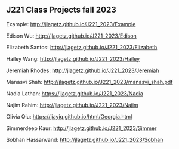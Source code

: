 ## J221 Class Projects fall 2023

Example: http://jlagetz.github.io/J221_2023/Example

Edison Wu: http://jlagetz.github.io/J221_2023/Edison

Elizabeth Santos: http://jlagetz.github.io/J221_2023/Elizabeth

Hailey Wang: http://jlagetz.github.io/J221_2023/Hailey

Jeremiah Rhodes: http://jlagetz.github.io/J221_2023/Jeremiah

Manasvi Shah: http://jlagetz.github.io/J221_2023/manasvi_shah.pdf

Nadia Lathan: https://jlagetz.github.io/J221_2023/Nadia

Najim Rahim: http://jlagetz.github.io/J221_2023/Najim

Olivia Qiu: https://jiayiq.github.io/html/Georgia.html

Simmerdeep Kaur: http://jlagetz.github.io/J221_2023/Simmer

Sobhan Hassanvand: http://jlagetz.github.io/J221_2023/Sobhan
